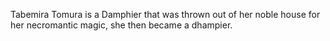 Tabemira Tomura is a Damphier that was thrown out of her noble house for her necromantic magic, she then became a dhampier.